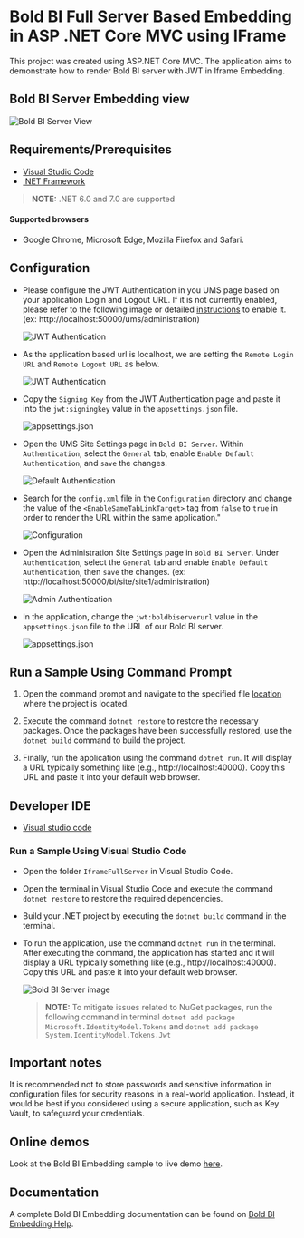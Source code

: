 # Bold BI Full Server Based Embedding in ASP .NET Core MVC using IFrame

This project was created using ASP.NET Core MVC. The application aims to demonstrate how to render Bold BI server with JWT in Iframe Embedding.

## Bold BI Server Embedding view

![Bold BI Server View](https://github.com/boldbi/samples/assets/129487075/37e0af6a-bd96-478c-ae91-5948840f257d)

## Requirements/Prerequisites

 * [Visual Studio Code](https://code.visualstudio.com/download)
 * [.NET Framework](https://dotnet.microsoft.com/download/dotnet-core)

 > **NOTE:** .NET 6.0 and 7.0 are supported

#### Supported browsers
  
  * Google Chrome, Microsoft Edge, Mozilla Firefox and Safari.

 ## Configuration
 
 * Please configure the JWT Authentication in you UMS page based on your application Login and Logout URL. If it is not currently enabled, please refer to the following image or detailed [instructions](https://help.boldbi.com/multi-tenancy/site-administration/authentication/json-web-token/#steps-to-configure-jwt-in-bold-bi) to enable it. (ex: http://localhost:50000/ums/administration)
 
    ![JWT Authentication](https://github.com/boldbi/samples/assets/129487075/0dc156e9-4d18-4ebf-b671-a72e045c70a6)

 * As the application based url is localhost, we are setting the `Remote Login URL` and `Remote Logout URL` as below.
 
    ![JWT Authentication](https://github.com/boldbi/samples/assets/129487075/97a6e08b-328a-42fb-a323-1b3784420960)
    
 * Copy the `Signing Key` from the JWT Authentication page and paste it into the `jwt:signingkey` value in the `appsettings.json` file.
 
    ![appsettings.json](https://github.com/boldbi/samples/assets/129487075/37f439d6-3f58-43b3-807f-b90aeb3e2fbe)

 * Open the UMS Site Settings page in `Bold BI Server`. Within `Authentication`, select the `General` tab, enable `Enable Default Authentication`, and `save` the changes.
 
    ![Default Authentication](https://github.com/boldbi/samples/assets/129487075/9de1893d-52f0-40f7-b246-35169e97012a)
    
 * Search for the `config.xml` file in the `Configuration` directory and change the value of the `<EnableSameTabLinkTarget>` tag from `false` to `true` in order to render the URL within the same application."
    
    ![Configuration](https://github.com/boldbi/samples/assets/129487075/d091f037-3be3-42cb-973a-517df6af2497)

 * Open the Administration Site Settings page in `Bold BI Server`. Under `Authentication`, select the `General` tab and enable `Enable Default Authentication`, then `save` the changes. (ex: http://localhost:50000/bi/site/site1/administration)
    
    ![Admin Authentication](https://github.com/boldbi/samples/assets/129487075/b1d52bc4-9ee6-49c6-8ad4-31cdf16c22bd)

 * In the application, change the `jwt:boldbiserverurl` value in the `appsettings.json` file to the URL of our Bold BI server.
  
    ![appsettings.json](https://github.com/boldbi/samples/assets/129487075/efb08c80-ffcc-453e-b216-0949b06b9126)

    
 ## Run a Sample Using Command Prompt 
    
  1. Open the command prompt and navigate to the specified file [location](https://github.com/boldbi/samples/tree/master/Scenario%20Based%20Samples) where the project is located.

  2. Execute the command `dotnet restore` to restore the necessary packages. Once the packages have been successfully restored, use the `dotnet build` command to build the project.
  
  3. Finally, run the application using the command `dotnet run`.  It will display a URL typically something like (e.g., http://localhost:40000).  Copy this URL and paste it into your default web browser.

 ## Developer IDE

  * [Visual studio code](https://code.visualstudio.com/download)
  
### Run a Sample Using Visual Studio Code
 
  * Open the folder `IframeFullServer` in Visual Studio Code.
  
  * Open the terminal in Visual Studio Code and execute the command `dotnet restore` to restore the required dependencies.
 
  * Build your .NET project by executing the `dotnet build` command in the terminal.
 
  * To run the application, use the command `dotnet run` in the terminal. After executing the command, the application has started and it will display a URL typically something like (e.g., http://localhost:40000).  Copy this URL and paste it into your default web browser.
    
    ![Bold BI Server image](https://github.com/boldbi/samples/assets/129487075/37e0af6a-bd96-478c-ae91-5948840f257d)

    > **NOTE:** To mitigate issues related to NuGet packages, run the following command in terminal `dotnet add package Microsoft.IdentityModel.Tokens` and `dotnet add package System.IdentityModel.Tokens.Jwt`


## Important notes

It is recommended not to store passwords and sensitive information in configuration files for security reasons in a real-world application. Instead, it would be best if you considered using a secure application, such as Key Vault, to safeguard your credentials.

## Online demos

Look at the Bold BI Embedding sample to live demo [here](https://samples.boldbi.com/embed).

## Documentation

A complete Bold BI Embedding documentation can be found on [Bold BI Embedding Help](https://help.boldbi.com/embedded-bi/javascript-based/).
